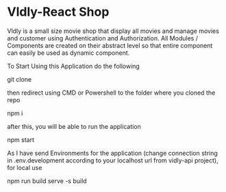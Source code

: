 # Vldly-React Shop
 
Vldly is a small size movie shop that display all movies and manage movies and customer using Authentication and Authorization. All Modules / Components are created on their abstract level so that entire component can easily be used as dynamic component.

To Start Using this Application do the following

git clone <repo>
 
then redirect using CMD or Powershell to the folder where you cloned the repo
 
npm i
 
after this, you will be able to run the application
 
npm start

As I have send Environments for the application (change connection string in .env.development according to your localhost url from vidly-api project), for local use

npm run build
serve -s build

